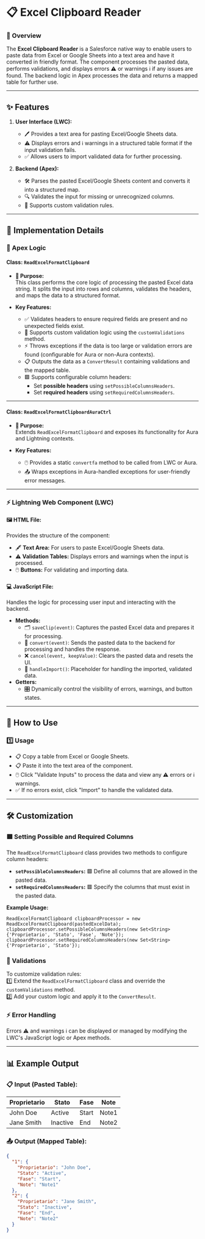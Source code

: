 # 📋 Excel Clipboard Reader

### 📝 Overview

The **Excel Clipboard Reader** is a Salesforce native way to enable users to paste data from Excel or Google Sheets into a text area and have it converted in friendly format. The component processes the pasted data, performs validations, and displays errors ⚠️ or warnings ℹ️ if any issues are found. The backend logic in Apex processes the data and returns a mapped table for further use.

---  

## ✨ Features

1. **User Interface (LWC):**
    - 🖊️ Provides a text area for pasting Excel/Google Sheets data.
    - ⚠️ Displays errors and ℹ️ warnings in a structured table format if the input validation fails.
    - ✅ Allows users to import validated data for further processing.

2. **Backend (Apex):**
    - 🛠️ Parses the pasted Excel/Google Sheets content and converts it into a structured map.
    - 🔍 Validates the input for missing or unrecognized columns.
    - 🧩 Supports custom validation rules.

---  

## 🔧 Implementation Details

### 📘 Apex Logic

#### **Class: `ReadExcelFormatClipboard`**

- **📌 Purpose:**  
  This class performs the core logic of processing the pasted Excel data string. It splits the input into rows and columns, validates the headers, and maps the data to a structured format.

- **Key Features:**
    - ✅ Validates headers to ensure required fields are present and no unexpected fields exist.
    - 🔄 Supports custom validation logic using the `customValidations` method.
    - ⚡ Throws exceptions if the data is too large or validation errors are found (configurable for Aura or non-Aura contexts).
    - 📋 Outputs the data as a `ConvertResult` containing validations and the mapped table.
    - 🟩 Supports configurable column headers:
        - Set **possible headers** using `setPossibleColumnsHeaders`.
        - Set **required headers** using `setRequiredColumnsHeaders`.

---

#### **Class: `ReadExcelFormatClipboardAuraCtrl`**

- **📌 Purpose:**  
  Extends `ReadExcelFormatClipboard` and exposes its functionality for Aura and Lightning contexts.

- **Key Features:**
    - 🖱️ Provides a static `convertfa` method to be called from LWC or Aura.
    - 📤 Wraps exceptions in Aura-handled exceptions for user-friendly error messages.

---  

### ⚡ Lightning Web Component (LWC)

#### 🖼️ **HTML File:**
Provides the structure of the component:
- 🖋️ **Text Area:** For users to paste Excel/Google Sheets data.
- ⚠️ **Validation Tables:** Displays errors and warnings when the input is processed.
- 🖱️ **Buttons:** For validating and importing data.

#### 💻 **JavaScript File:**
Handles the logic for processing user input and interacting with the backend.
- **Methods:**
    - 🗂️ `saveClip(event)`: Captures the pasted Excel data and prepares it for processing.
    - 🔄 `convert(event)`: Sends the pasted data to the backend for processing and handles the response.
    - ❌ `cancel(event, keepValue)`: Clears the pasted data and resets the UI.
    - 🚀 `handleImport()`: Placeholder for handling the imported, validated data.
- **Getters:**
    - 🎛️ Dynamically control the visibility of errors, warnings, and button states.

---  

## 🚀 How to Use

### 1️⃣ Usage
- 📋 Copy a table from Excel or Google Sheets.
- 📋 Paste it into the text area of the component.
- 🖱️ Click "Validate Inputs" to process the data and view any ⚠️ errors or ℹ️ warnings.
- ✅ If no errors exist, click "Import" to handle the validated data.

---  

## 🛠️ Customization

### 🟩 Setting Possible and Required Columns

The `ReadExcelFormatClipboard` class provides two methods to configure column headers:
- **`setPossibleColumnsHeaders`:** 🟩 Define all columns that are allowed in the pasted data.
- **`setRequiredColumnsHeaders`:** 🟥 Specify the columns that must exist in the pasted data.

**Example Usage:**
```apex  
ReadExcelFormatClipboard clipboardProcessor = new ReadExcelFormatClipboard(pastedExcelData);  
clipboardProcessor.setPossibleColumnsHeaders(new Set<String>{'Proprietario', 'Stato', 'Fase', 'Note'});  
clipboardProcessor.setRequiredColumnsHeaders(new Set<String>{'Proprietario', 'Stato'});  
```  

### 🧩 Validations
To customize validation rules:  
1️⃣ Extend the `ReadExcelFormatClipboard` class and override the `customValidations` method.  
2️⃣ Add your custom logic and apply it to the `ConvertResult`.

### ⚡ Error Handling
Errors ⚠️ and warnings ℹ️ can be displayed or managed by modifying the LWC's JavaScript logic or Apex methods.

---  

## 📊 Example Output

### 📋 **Input (Pasted Table):**
| Proprietario | Stato    | Fase  | Note  |  
|--------------|----------|-------|-------|  
| John Doe     | Active   | Start | Note1 |  
| Jane Smith   | Inactive | End   | Note2 |  

### 📤 **Output (Mapped Table):**
```json  
{  
  "1": {  
    "Proprietario": "John Doe",  
    "Stato": "Active",  
    "Fase": "Start",  
    "Note": "Note1"  
  },  
  "2": {  
    "Proprietario": "Jane Smith",  
    "Stato": "Inactive",  
    "Fase": "End",  
    "Note": "Note2"  
  }  
}  
```  
